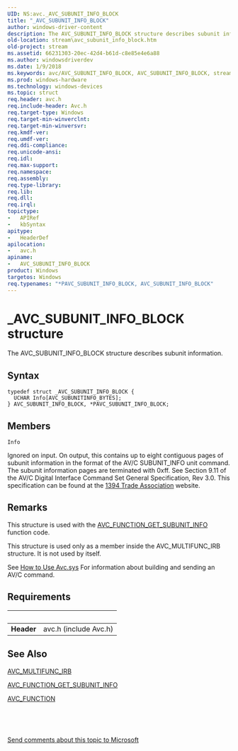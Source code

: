 ```yaml
---
UID: NS:avc._AVC_SUBUNIT_INFO_BLOCK
title: "_AVC_SUBUNIT_INFO_BLOCK"
author: windows-driver-content
description: The AVC_SUBUNIT_INFO_BLOCK structure describes subunit information.
old-location: stream\avc_subunit_info_block.htm
old-project: stream
ms.assetid: 66231303-20ec-42d4-b61d-c8e85e4e6a88
ms.author: windowsdriverdev
ms.date: 1/9/2018
ms.keywords: avc/AVC_SUBUNIT_INFO_BLOCK, AVC_SUBUNIT_INFO_BLOCK, stream.avc_subunit_info_block, AVC_SUBUNIT_INFO_BLOCK structure [Streaming Media Devices], avc/PAVC_SUBUNIT_INFO_BLOCK, PAVC_SUBUNIT_INFO_BLOCK structure pointer [Streaming Media Devices], PAVC_SUBUNIT_INFO_BLOCK, avcref_d8151f14-0fc4-4be5-b815-d94dc77165db.xml, _AVC_SUBUNIT_INFO_BLOCK, *PAVC_SUBUNIT_INFO_BLOCK
ms.prod: windows-hardware
ms.technology: windows-devices
ms.topic: struct
req.header: avc.h
req.include-header: Avc.h
req.target-type: Windows
req.target-min-winverclnt: 
req.target-min-winversvr: 
req.kmdf-ver: 
req.umdf-ver: 
req.ddi-compliance: 
req.unicode-ansi: 
req.idl: 
req.max-support: 
req.namespace: 
req.assembly: 
req.type-library: 
req.lib: 
req.dll: 
req.irql: 
topictype:
-	APIRef
-	kbSyntax
apitype:
-	HeaderDef
apilocation:
-	avc.h
apiname:
-	AVC_SUBUNIT_INFO_BLOCK
product: Windows
targetos: Windows
req.typenames: "*PAVC_SUBUNIT_INFO_BLOCK, AVC_SUBUNIT_INFO_BLOCK"
---
```


# _AVC_SUBUNIT_INFO_BLOCK structure
The AVC_SUBUNIT_INFO_BLOCK structure describes subunit information.

## Syntax
````
typedef struct _AVC_SUBUNIT_INFO_BLOCK {
  UCHAR Info[AVC_SUBUNITINFO_BYTES];
} AVC_SUBUNIT_INFO_BLOCK, *PAVC_SUBUNIT_INFO_BLOCK;
````

## Members


`Info`

Ignored on input. On output, this contains up to eight contiguous pages of subunit information in the format of the AV/C SUBUNIT_INFO unit command. The subunit information pages are terminated with 0xff. See Section 9.11 of the AV/C Digital Interface Command Set General Specification, Rev 3.0. This specification can be found at the <a href="http://go.microsoft.com/fwlink/p/?linkid=8728">1394 Trade Association</a> website.

## Remarks
This structure is used with the <a href="https://msdn.microsoft.com/library/windows/hardware/ff554164">AVC_FUNCTION_GET_SUBUNIT_INFO</a> function code.

This structure is used only as a member inside the AVC_MULTIFUNC_IRB structure. It is not used by itself.

See <a href="https://msdn.microsoft.com/3b4ec139-ff01-40bd-8e29-92f554180585">How to Use Avc.sys</a> For information about building and sending an AV/C command.

## Requirements
| &nbsp; | &nbsp; |
| ---- |:---- |
| **Header** | avc.h (include Avc.h) |

## See Also

<a href="..\avc\ns-avc-_avc_multifunc_irb.md">AVC_MULTIFUNC_IRB</a>

<a href="https://msdn.microsoft.com/library/windows/hardware/ff554164">AVC_FUNCTION_GET_SUBUNIT_INFO</a>

<a href="..\avc\ne-avc-_tagavc_function.md">AVC_FUNCTION</a>

 

 

<a href="mailto:wsddocfb@microsoft.com?subject=Documentation%20feedback [stream\stream]:%20AVC_SUBUNIT_INFO_BLOCK structure%20 RELEASE:%20(1/9/2018)&amp;body=%0A%0APRIVACY STATEMENT%0A%0AWe use your feedback to improve the documentation. We don't use your email address for any other purpose, and we'll remove your email address from our system after the issue that you're reporting is fixed. While we're working to fix this issue, we might send you an email message to ask for more info. Later, we might also send you an email message to let you know that we've addressed your feedback.%0A%0AFor more info about Microsoft's privacy policy, see http://privacy.microsoft.com/en-us/default.aspx." title="Send comments about this topic to Microsoft">Send comments about this topic to Microsoft</a>